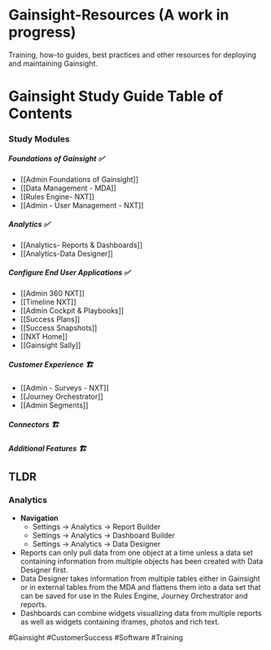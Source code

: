 # Gainsight-Resources (A work in progress)
 Training, how-to guides, best practices and other resources for deploying and maintaining Gainsight.
# Gainsight Study Guide Table of Contents

### Study Modules 

##### Foundations of Gainsight ✅
* [[Admin Foundations of Gainsight]]
* [[Data Management - MDA]]
* [[Rules Engine- NXT]]
* [[Admin - User Management - NXT]]

##### Analytics  ✅
* [[Analytics- Reports & Dashboards]]
* [[Analytics-Data Designer]]

##### Configure End User Applications ✅
* [[Admin 360 NXT]] 
* [[Timeline NXT]]
* [[Admin Cockpit & Playbooks]]
* [[Success Plans]]
* [[Success Snapshots]]
* [[NXT Home]]
* [[Gainsight Sally]]

##### Customer Experience 🏗
- [[Admin - Surveys - NXT]]
- [[Journey Orchestrator]]
- [[Admin Segments]]


##### Connectors 🏗

##### Additional Features 🏗



## TLDR 

### Analytics 
* **Navigation** 
	* Settings -> Analytics -> Report Builder
	* Settings -> Analytics -> Dashboard Builder
	* Settings -> Analytics -> Data Designer 
* Reports can only pull data from one object at a time unless a data set containing information from multiple objects has been created with Data Designer first. 
* Data Designer takes information from multiple tables either in Gainsight or in external tables from the MDA and flattens them into a data set that can be saved for use in the Rules Engine, Journey Orchestrator and reports.
* Dashboards can combine widgets visualizing data from multiple reports as well as widgets containing iframes, photos and rich text. 






#Gainsight #CustomerSuccess #Software #Training
